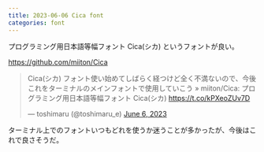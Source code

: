 ```yaml
---
title: 2023-06-06 Cica font
categories: font
---
```


プログラミング用日本語等幅フォント Cica(シカ) というフォントが良い。

<https://github.com/miiton/Cica>

<blockquote class="twitter-tweet"><p lang="ja" dir="ltr">Cica(シカ) フォント使い始めてしばらく経つけど全く不満ないので、今後これをターミナルのメインフォントで使用していこう » miiton/Cica: プログラミング用日本語等幅フォント Cica(シカ) <a href="https://t.co/kPXeoZUv7D">https://t.co/kPXeoZUv7D</a></p>&mdash; toshimaru (@toshimaru_e) <a href="https://twitter.com/toshimaru_e/status/1665918650518503430?ref_src=twsrc%5Etfw">June 6, 2023</a></blockquote> <script async src="https://platform.twitter.com/widgets.js" charset="utf-8"></script>

ターミナル上でのフォントいつもどれを使うか迷うことが多かったが、今後はこれで良さそうだ。
